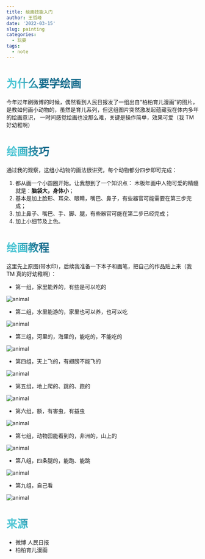 ```yaml
---
title: 绘画技能入门
author: 王哲峰
date: '2022-03-15'
slug: painting
categories:
  - 玩耍
tags:
  - note
---
```


<style>
h1 {
  background-color: #2B90B6;
  background-image: linear-gradient(45deg, #4EC5D4 10%, #146b8c 20%);
  background-size: 100%;
  -webkit-background-clip: text;
  -moz-background-clip: text;
  -webkit-text-fill-color: transparent;
  -moz-text-fill-color: transparent;
}
h2 {
  background-color: #2B90B6;
  background-image: linear-gradient(45deg, #4EC5D4 10%, #146b8c 20%);
  background-size: 100%;
  -webkit-background-clip: text;
  -moz-background-clip: text;
  -webkit-text-fill-color: transparent;
  -moz-text-fill-color: transparent;
}
</style>

# 为什么要学绘画

今年过年刷微博的时候，偶然看到人民日报发了一组出自“柏柏育儿漫画”的图片，
是教如何画小动物的，虽然是育儿系列，但这组图片突然激发起蕴藏我在体内多年的绘画意识，
一时间感觉绘画也没那么难，关键是操作简单，效果可爱（我 TM 好幼稚啊）


# 绘画技巧

通过我的观察，这组小动物的画法很讲究，每个动物都分四步即可完成：

1. 都从画一个小圆圈开始。让我想到了一个知识点：
木板年画中人物可爱的精髓就是：**脑袋大，身体小**；
2. 基本是加上脸形、耳朵、眼睛，嘴巴、鼻子，有些器官可能需要在第三步完成；
3. 加上鼻子、嘴巴、手、脚、腿，有些器官可能在第二步已经完成；
4. 加上小细节及上色。

# 绘画教程

这里先上原图(带水印)，后续我准备一下本子和画笔，把自己的作品贴上来（我 TM 真的好幼稚啊）：

- 第一组，家里能养的，有些是可以吃的

![animal](images/animal1.jpeg)

- 第二组，水里能游的，家里也可以养，也可以吃

![animal](images/animal2.jpeg)

- 第三组，河里的，海里的，能吃的，不能吃的

![animal](images/animal3.jpeg)

- 第四组，天上飞的，有翅膀不能飞的

![animal](images/animal4.jpeg)

- 第五组，地上爬的、跳的、跑的

![animal](images/animal5.jpeg)

- 第六组，额，有害虫，有益虫

![animal](images/animal6.jpeg)

- 第七组，动物园能看到的，非洲的，山上的

![animal](images/animal7.jpeg)

- 第八组，四条腿的，能跑、能跳

![animal](images/animal8.jpeg)

- 第九组，自己看

![animal](images/animal9.jpeg)



# 来源

- 微博 人民日报
- 柏柏育儿漫画
